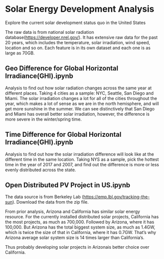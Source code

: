 # Solar Energy Development Analysis

Explore the current solar development status quo in the United States

The raw data is from national solar radiation database(https://developer.nrel.gov/). It has extensive raw data for the past 20 years, which includes the temperature, solar irradiation, wind speed, location and so on. Each feature is in its own dataset and each one is as large as 70GB. 

## Geo Difference for Global Horizontal Irradiance(GHI).ipynb

Analysis to find out how solar radiation changes across the same year at different places. Taking 4 cities as a sample: NYC, Seattle, San Diego and Miami. The solar irradiation changes a lot for all of the cities throughout the year, which makes a lot of sense as we are in the north hemisphere, and will get more sunshine in the summer.  We can see distinctively that San Diego and Miami has overall better solar irradiation, however, the difference is more severe in the winter/spring time.

## Time Difference for Global Horizontal Irradiance(GHI).ipynb

Analysis to find out how the solar irradiation difference will look like at the different time in the same location. Taking NYS as a sample, pick the hottest time in the year of 2017 and 2007, and find out the difference is more or less evenly distributed across the state.

## Open Distributed PV Project in US.ipynb

The data source is from Berkeley Lab (https://emp.lbl.gov/tracking-the-sun). Download the data from the zip file. 

From prior analysis, Arizona and California has similar solar energy resource. For the currently installed distributed solar projects, California has the most projects, as much as 700,000. Followed by Arizona, where it has 100,000. But Arizona has the total biggest system size, as much as 1.4GW, which is twice the size of that in California, where it has 0.7GW. That’s why Arizona average solar system size is 14 times larger than California’s. 

Thus probably developing solar projects in Arizonais better choice over California.
